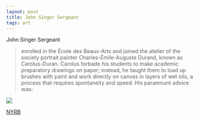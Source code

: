 ```yaml
---
layout: post
title: John Singer Sergeant
tags: art
--- 
```


John Singer Sergeant

> enrolled in the École des Beaux-Arts and joined the atelier of the society portrait painter Charles-Émile-Auguste Durand, known as Carolus-Duran. Carolus forbade his students to make academic preparatory drawings on paper; instead, he taught them to load up brushes with paint and work directly on canvas in layers of wet oils, a process that requires spontaneity and speed. His paramount advice was:

 ![](https://careaga.s3.amazonaws.com/2015-09-21-jss.png)
 
[NYRB]

[NYRB]: http://bit.ly/1FqrgQ1

